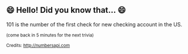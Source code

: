 ## :smile: Hello! Did you know that... :smile:
101 is the number of the first check for new checking account in the US.

<sup>(come back in 5 minutes for the next trivia)</sup>


<sup>Credits: http://numbersapi.com</sup>
